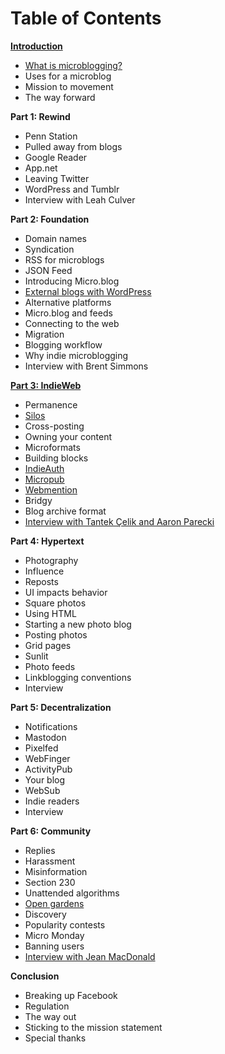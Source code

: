 # Table of Contents

**[Introduction](https://github.com/microdotblog/indie-microblogging/blob/master/introduction/index.md)**

* [What is microblogging?](https://github.com/microdotblog/indie-microblogging/blob/master/introduction/what-is-microblogging.md)
* Uses for a microblog
* Mission to movement
* The way forward

**Part 1: Rewind**

* Penn Station
* Pulled away from blogs
* Google Reader
* App.net
* Leaving Twitter
* WordPress and Tumblr
* Interview with Leah Culver

**Part 2: Foundation**

* Domain names
* Syndication
* RSS for microblogs
* JSON Feed
* Introducing Micro.blog
* [External blogs with WordPress](https://github.com/microdotblog/indie-microblogging/blob/master/part2/wordpress.md)
* Alternative platforms
* Micro.blog and feeds
* Connecting to the web
* Migration
* Blogging workflow
* Why indie microblogging
* Interview with Brent Simmons

**[Part 3: IndieWeb](https://github.com/microdotblog/indie-microblogging/blob/master/part3/index.md)**

* Permanence
* [Silos](https://github.com/microdotblog/indie-microblogging/blob/master/part3/silos.md)
* Cross-posting
* Owning your content
* Microformats
* Building blocks
* [IndieAuth](https://github.com/microdotblog/indie-microblogging/blob/master/part3/indieauth.md)
* [Micropub](https://github.com/microdotblog/indie-microblogging/blob/master/part3/micropub.md)
* [Webmention](https://github.com/microdotblog/indie-microblogging/blob/master/part3/webmention.md)
* Bridgy
* Blog archive format
* [Interview with Tantek Çelik and Aaron Parecki](https://github.com/microdotblog/indie-microblogging/blob/master/interviews/indieweb-founders.md)

**Part 4: Hypertext**

* Photography
* Influence
* Reposts
* UI impacts behavior
* Square photos
* Using HTML
* Starting a new photo blog
* Posting photos
* Grid pages
* Sunlit
* Photo feeds
* Linkblogging conventions
* Interview

**Part 5: Decentralization**

* Notifications
* Mastodon
* Pixelfed
* WebFinger
* ActivityPub
* Your blog
* WebSub
* Indie readers
* Interview

**Part 6: Community**

* Replies
* Harassment
* Misinformation
* Section 230
* Unattended algorithms
* [Open gardens](https://github.com/microdotblog/indie-microblogging/blob/master/part6/open-gardens.md)
* Discovery
* Popularity contests
* Micro Monday
* Banning users
* [Interview with Jean MacDonald](https://github.com/microdotblog/indie-microblogging/blob/master/interviews/jean-macdonald.md)

**Conclusion**

* Breaking up Facebook
* Regulation
* The way out
* Sticking to the mission statement
* Special thanks